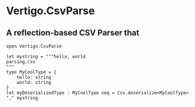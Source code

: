 # Vertigo.CsvParse
## A reflection-based CSV Parser that 

```
open Vertigo.CsvParse

let mystring = """hello, world
parsing,csv
"""
type MyCoolType = {
    hello: string
    world: string
}
let myDeserializedType : MyCoolType seq = Csv.deserialize<MyCoolType> "," mystring
```
